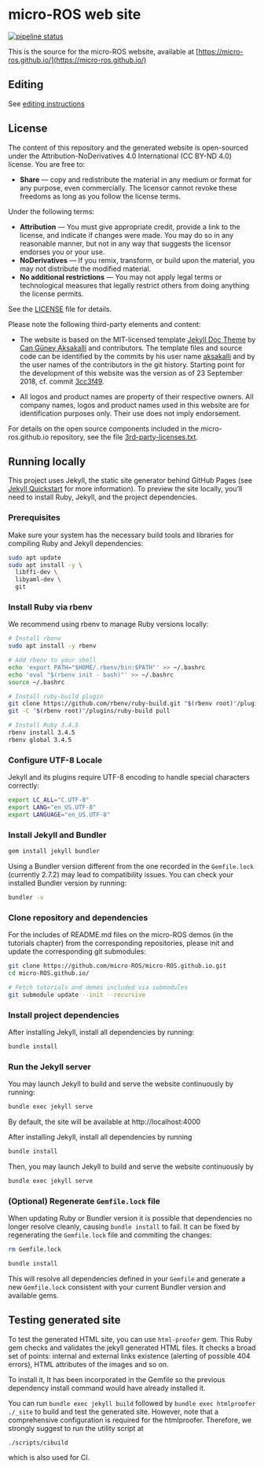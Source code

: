 
# micro-ROS web site

[![pipeline status](https://gitlab.com/micro-ROS/ci-support/micro-ROS-github-io/badges/master/pipeline.svg)](https://gitlab.com/micro-ROS/ci-support/micro-ROS-github-io/commits/master)

This is the source for the micro-ROS website, available
at [https://micro-ros.github.io/](https://micro-ros.github.io/)

## Editing

See [editing instructions](EDITING-INSTRUCTIONS.md)

## License

The content of this repository and the generated website is open-sourced under the Attribution-NoDerivatives 4.0 International (CC BY-ND 4.0) license.
You are free to:

* **Share** — copy and redistribute the material in any medium or format for any purpose, even commercially. The licensor cannot revoke these freedoms as long as you follow the license terms.

Under the following terms:

* **Attribution** — You must give appropriate credit, provide a link to the license, and indicate if changes were made. You may do so in any reasonable manner, but not in any way that suggests the licensor endorses you or your use.
* **NoDerivatives** — If you remix, transform, or build upon the material, you may not distribute the modified material.
* **No additional restrictions** — You may not apply legal terms or technological measures that legally restrict others from doing anything the license permits.

See the [LICENSE](LICENSE) file for details.

Please note the following third-party elements and content:

* The website is based on the MIT-licensed template [Jekyll Doc Theme](https://github.com/aksakalli/jekyll-doc-theme) by [Can Güney Aksakalli](https://github.com/aksakalli/) and contributors. The template files and source code can be identified by the commits by his user name [aksakalli](https://github.com/aksakalli/) and by the user names of the contributors in the git history. Starting point for the development of this website was the version as of 23 September 2018, cf. commit [3cc3f49](https://github.com/micro-ROS/micro-ROS.github.io/commit/3cc3f492b80db80d87a310cbdc3895425a09db5e).

* All logos and product names are property of their respective owners. All company names, logos and product names used in this website are for identification purposes only. Their use does not imply endorsement.

For details on the open source components included in the micro-ros.github.io repository, see the file [3rd-party-licenses.txt](3rd-party-licenses.txt).

## Running locally
This project uses Jekyll, the static site generator behind GitHub Pages (see [Jekyll Quickstart](https://jekyllrb.com/docs/) for more information).
To preview the site locally, you’ll need to install Ruby, Jekyll, and the project dependencies.

### Prerequisites
Make sure your system has the necessary build tools and libraries for compiling Ruby and Jekyll dependencies:

```bash
sudo apt update
sudo apt install -y \
  libffi-dev \
  libyaml-dev \
  git
```

### Install Ruby via rbenv
We recommend using rbenv to manage Ruby versions locally:

```bash
# Install rbenv
sudo apt install -y rbenv

# Add rbenv to your shell
echo 'export PATH="$HOME/.rbenv/bin:$PATH"' >> ~/.bashrc
echo 'eval "$(rbenv init - bash)"' >> ~/.bashrc
source ~/.bashrc

# Install ruby-build plugin
git clone https://github.com/rbenv/ruby-build.git "$(rbenv root)"/plugins/ruby-build
git -C "$(rbenv root)"/plugins/ruby-build pull

# Install Ruby 3.4.5
rbenv install 3.4.5
rbenv global 3.4.5
```

### Configure UTF-8 Locale
Jekyll and its plugins require UTF-8 encoding to handle special characters correctly:

```bash
export LC_ALL="C.UTF-8"
export LANG="en_US.UTF-8"
export LANGUAGE="en_US.UTF-8"
```

### Install Jekyll and Bundler

```bash
gem install jekyll bundler
```

Using a Bundler version different from the one recorded in the `Gemfile.lock` (currently 2.7.2) may lead to compatibility issues.
You can check your installed Bundler version by running:

```bash
bundler -v
```

### Clone repository and dependencies
For the includes of README.md files on the micro-ROS demos (in the tutorials chapter) from the corresponding repositories, please init and update the corresponding git submodules:

```bash
git clone https://github.com/micro-ROS/micro-ROS.github.io.git
cd micro-ROS.github.io/

# Fetch tutorials and demos included via submodules
git submodule update --init --recursive
```

### Install project dependencies
After installing Jekyll, install all dependencies by running:

```bash
bundle install
```

### Run the Jekyll server
You may launch Jekyll to build and serve the website continuously by running:

```bash
bundle exec jekyll serve
```

By default, the site will be available at http://localhost:4000


After installing Jekyll, install all dependencies by running
```bash
bundle install
```

Then, you may launch Jekyll to build and serve the website continuously by
```bash
bundle exec jekyll serve
```

### (Optional) Regenerate `Gemfile.lock` file

When updating Ruby or Bundler version it is possible that dependencies no longer resolve cleanly, causing `bundle install` to fail.
It can be fixed by regenerating the `Gemfile.lock` file and commiting the changes:

```bash
rm Gemfile.lock

bundle install
```

This will resolve all dependencies defined in your `Gemfile` and generate a new `Gemfile.lock` consistent with your current Bundler version and available gems.

## Testing generated site

To test the generated HTML site, you can use `html-proofer` gem.
This Ruby gem checks and validates the jekyll generated HTML files.
It checks a broad set of points: internal and external links existence (alerting of possible 404 errors), HTML attributes of the images and so on.

To install it, It has been incorporated in the Gemfile so the previous dependency install command would have already installed it.

You can run `bundle exec jekyll build` followed by `bundle exec htmlproofer ./_site` to build and test the generated site.
However, note that a comprehensive configuration is required for the htmlproofer.
Therefore, we strongly suggest to run the utility script at

```bash
./scripts/cibuild
```

which is also used for CI.
